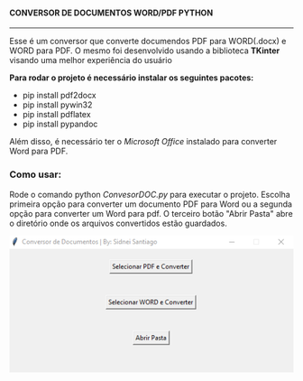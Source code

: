 <h4>CONVERSOR DE DOCUMENTOS WORD/PDF PYTHON</h4> 
<hr>

<p>
  Esse é um conversor que converte documendos PDF para WORD(.docx) e WORD para PDF. O mesmo foi desenvolvido usando a biblioteca <strong>TKinter</strong> visando uma melhor experiência do usuário
</p>

<strong>Para rodar o projeto é necessário instalar os seguintes pacotes:</strong>

<ul>
  <li>pip install pdf2docx</li>
  <li>pip install pywin32</li>
  <li>pip install pdflatex</li>
  <li>pip install pypandoc</li>
</ul>

<span>Além disso, é necessário ter o <i>Microsoft Office</i> instalado para converter Word para PDF.</span>

<h3>Como usar:</h3>

<p>
  Rode o comando python <i>ConvesorDOC.py</i> para executar o projeto. Escolha primeira opção para converter um documento PDF para Word ou a segunda opção para converter um Word para pdf.
  O terceiro botão "Abrir Pasta" abre o diretório onde os arquivos convertidos estão guardados.
</p>

<img src="image.png">
